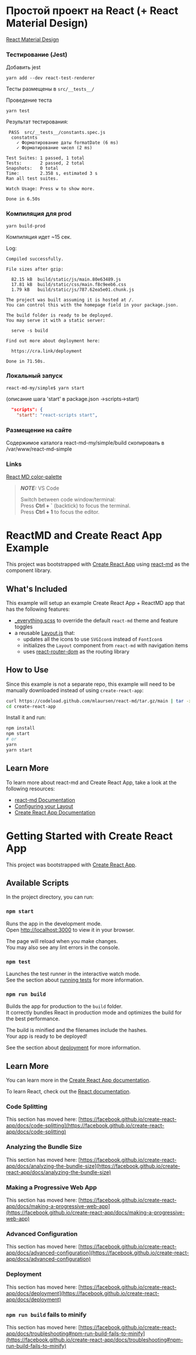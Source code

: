 # Простой проект на React (+ React Material Design)

[React Material Design](https://react-md.dev)

### Тестирование (Jest)

Добавить jest

````shell
yarn add --dev react-test-renderer
````

Тесты размещены в `src/__tests__/`

Проведение теста

````shell
yarn test
````

Результат тестирования:

````
 PASS  src/__tests__/constants.spec.js
  constatnts
    ✓ Форматирование даты formatDate (6 ms)
    ✓ Форматирование чисел (2 ms)

Test Suites: 1 passed, 1 total
Tests:       2 passed, 2 total
Snapshots:   0 total
Time:        2.358 s, estimated 3 s
Ran all test suites.

Watch Usage: Press w to show more.

Done in 6.50s
````

### Компиляция для prod

````shell
yarn build-prod
````

Компиляция идет ~15 сек.

Log:

````
Compiled successfully.

File sizes after gzip:

  82.15 kB  build/static/js/main.80e63489.js
  17.81 kB  build/static/css/main.f8c9eeb6.css
  1.79 kB   build/static/js/787.62ea5e01.chunk.js

The project was built assuming it is hosted at /.
You can control this with the homepage field in your package.json.

The build folder is ready to be deployed.
You may serve it with a static server:

  serve -s build

Find out more about deployment here:

  https://cra.link/deployment

Done in 71.50s.
````

### Локальный запуск

````shell
react-md-my/simple$ yarn start
````

(описание шага 'start' в package.json ->scripts->start)

````json
  "scripts": {
    "start": "react-scripts start",
````

### Размещение на сайте

Содержимое каталога react-md-my/simple/build скопировать в /var/www/react-md-simple

### Links

[React MD color-palette](https://react-md.dev/colors-and-theming/color-palette)

> **_NOTE:_** VS Code
>
>Switch between code window/terminal:<br/>
>Press __Ctrl + `__ (backtick) to focus the terminal.<br/>
>Press __Ctrl + 1__ to focus the editor.

# ReactMD and Create React App Example

This project was bootstrapped with [Create React App](https://github.com/facebook/create-react-app) using [react-md](https://react-md.dev) as the component library.

## What's Included

This example will setup an example Create React App + ReactMD app that has the following features:

- [\_everything.scss](./src/_everything.scss) to override the default `react-md` theme and feature toggles
- a reusable [Layout.js](./src/components/Layout/Layout.js) that:
  - updates all the icons to use `SVGIcon`s instead of `FontIcon`s
  - initializes the `Layout` component from `react-md` with navigation items
  - uses [react-router-dom](https://www.npmjs.com/package/react-router-dom) as the routing library

## How to Use

Since this example is not a separate repo, this example will need to be manually downloaded instead of using `create-react-app`:

```bash
curl https://codeload.github.com/mlaursen/react-md/tar.gz/main | tar -xz --strip=2 react-md-main/examples/create-react-app
cd create-react-app
```

Install it and run:

```sh
npm install
npm start
# or
yarn
yarn start
```

## Learn More

To learn more about react-md and Create React App, take a look at the following resources:

- [react-md Documentation](https://react-md.dev)
- [Configuring your Layout](https://react-md.dev/guides/configuring-your-layout)
- [Create React App Documentation](https://create-react-app.dev/)

# Getting Started with Create React App

This project was bootstrapped with [Create React App](https://github.com/facebook/create-react-app).

## Available Scripts

In the project directory, you can run:

### `npm start`

Runs the app in the development mode.\
Open [http://localhost:3000](http://localhost:3000) to view it in your browser.

The page will reload when you make changes.\
You may also see any lint errors in the console.

### `npm test`

Launches the test runner in the interactive watch mode.\
See the section about [running tests](https://facebook.github.io/create-react-app/docs/running-tests) for more information.

### `npm run build`

Builds the app for production to the `build` folder.\
It correctly bundles React in production mode and optimizes the build for the best performance.

The build is minified and the filenames include the hashes.\
Your app is ready to be deployed!

See the section about [deployment](https://facebook.github.io/create-react-app/docs/deployment) for more information.

## Learn More

You can learn more in the [Create React App documentation](https://facebook.github.io/create-react-app/docs/getting-started).

To learn React, check out the [React documentation](https://reactjs.org/).

### Code Splitting

This section has moved here: [https://facebook.github.io/create-react-app/docs/code-splitting](https://facebook.github.io/create-react-app/docs/code-splitting)

### Analyzing the Bundle Size

This section has moved here: [https://facebook.github.io/create-react-app/docs/analyzing-the-bundle-size](https://facebook.github.io/create-react-app/docs/analyzing-the-bundle-size)

### Making a Progressive Web App

This section has moved here: [https://facebook.github.io/create-react-app/docs/making-a-progressive-web-app](https://facebook.github.io/create-react-app/docs/making-a-progressive-web-app)

### Advanced Configuration

This section has moved here: [https://facebook.github.io/create-react-app/docs/advanced-configuration](https://facebook.github.io/create-react-app/docs/advanced-configuration)

### Deployment

This section has moved here: [https://facebook.github.io/create-react-app/docs/deployment](https://facebook.github.io/create-react-app/docs/deployment)

### `npm run build` fails to minify

This section has moved here: [https://facebook.github.io/create-react-app/docs/troubleshooting#npm-run-build-fails-to-minify](https://facebook.github.io/create-react-app/docs/troubleshooting#npm-run-build-fails-to-minify)
